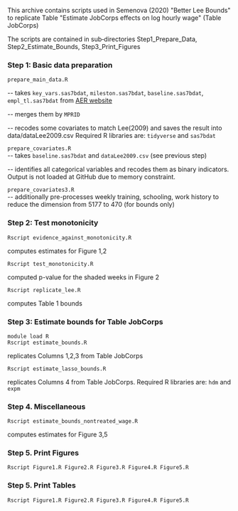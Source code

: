 This archive contains scripts used in Semenova (2020) "Better Lee Bounds" to replicate Table "Estimate JobCorps effects on log hourly wage" (Table JobCorps)

The scripts are contained in sub‐directories Step1_Prepare_Data, Step2_Estimate_Bounds, Step3_Print_Figures

### Step 1: Basic data preparation
```prepare_main_data.R```  

-- takes ```key_vars.sas7bdat```, ```mileston.sas7bdat```, ```baseline.sas7bdat```, ```empl_tl.sas7bdat``` from 
[AER website](https://www.aeaweb.org/articles?id=10.1257/aer.98.5.1864)

-- merges them by ```MPRID```

-- recodes some covariates to match Lee(2009) and saves the result into data/dataLee2009.csv
Required R libraries are: ```tidyverse``` and ```sas7bdat```

```prepare_covariates.R```  
-- takes ```baseline.sas7bdat``` and ```dataLee2009.csv``` (see previous step)

-- identifies all categorical variables and recodes them as binary indicators. Output is not loaded at GitHub due to memory constraint.

```prepare_covariates3.R```  
-- additionally pre-processes weekly training, schooling, work history to reduce the dimension from 5177 to 470 (for bounds only)
### Step 2: Test monotonicity
```
Rscript evidence_against_monotonicity.R
```
computes estimates for Figure 1,2
```
Rscript test_monotonicity.R 
```
computed p-value for the shaded weeks in Figure 2
```
Rscript replicate_lee.R 
```
computes Table 1 bounds

### Step 3: Estimate bounds for Table JobCorps 

```
module load R
Rscript estimate_bounds.R
```  

replicates Columns 1,2,3 from Table JobCorps

```Rscript estimate_lasso_bounds.R``` 

replicates Columns 4 from Table JobCorps. 
Required R libraries are: ```hdm``` and ```expm```

### Step 4. Miscellaneous  
```
Rscript estimate_bounds_nontreated_wage.R
```
computes estimates for Figure 3,5
### Step 5. Print Figures
```
Rscript Figure1.R Figure2.R Figure3.R Figure4.R Figure5.R 
```
### Step 5. Print Tables
```
Rscript Figure1.R Figure2.R Figure3.R Figure4.R Figure5.R 
```
